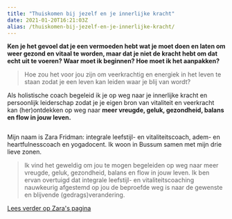 ```yaml
---
title: "Thuiskomen bij jezelf en je innerlijke kracht"
date: 2021-01-20T16:21:03Z
alias: /thuiskomen-bij-jezelf-en-je-innerlijke-kracht/
---
```

<!-- wp:paragraph -->
<p><strong>Ken je het gevoel dat je een vermoeden hebt wat je moet
doen en laten om weer gezond en vitaal te worden, maar dat je niet de kracht
hebt om dat echt uit te voeren? Waar moet ik beginnen? Hoe moet ik het aanpakken?</strong><strong></strong></p>
<!-- /wp:paragraph -->

<!-- wp:quote -->
<blockquote class="wp-block-quote"><p>Hoe zou het voor jou zijn om veerkrachtig en energiek in het leven te staan zodat je een leven kan leiden waar je blij van wordt?</p></blockquote>
<!-- /wp:quote -->

<!-- wp:paragraph -->
<p>Als
holistische coach begeleid ik je op weg naar je innerlijke kracht en
persoonlijk leiderschap zodat je je eigen bron van vitaliteit en veerkracht kan
(her)ontdekken op weg naar&nbsp;<strong>meer
vreugde, geluk, gezondheid, balans en flow in jouw leven.</strong><strong></strong></p>
<!-- /wp:paragraph -->

<!-- wp:image {"id":2811,"align":"right"} -->
<div class="wp-block-image"><figure class="alignright"><img src="https://res.cloudinary.com/piith/image/upload/2021/01/Zara-Fridman-181x180.jpg" alt="" class="wp-image-2811"/></figure></div>
<!-- /wp:image -->

<!-- wp:paragraph -->
<p>Mijn naam is Zara Fridman: integrale leefstijl- en
vitaliteitscoach, adem- en heartfulnesscoach en yogadocent. Ik woon in Bussum
samen met mijn drie lieve zonen.</p>
<!-- /wp:paragraph -->

<!-- wp:quote -->
<blockquote class="wp-block-quote"><p>Ik vind het geweldig om jou te mogen begeleiden op weg naar meer vreugde, geluk, gezondheid, balans en flow in jouw leven. Ik ben ervan overtuigd dat integrale leefstijl- en vitaliteitscoaching nauwkeurig afgestemd op jou de beproefde weg is naar de gewenste en blijvende (gedrags)verandering.</p></blockquote>
<!-- /wp:quote -->

<!-- wp:paragraph -->
<p><a href="https://piith.nl/wie-doet-wat/zara-fridman/">Lees verder op Zara's pagina</a></p>
<!-- /wp:paragraph -->